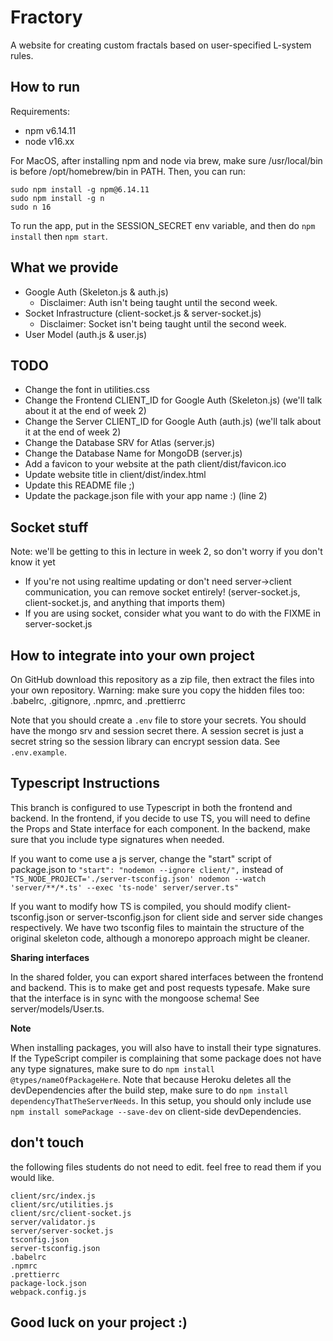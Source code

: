 # Fractory

A website for creating custom fractals based on user-specified L-system rules. 

## How to run

Requirements:
- npm v6.14.11
- node v16.xx

For MacOS, after installing npm and node via brew, make sure /usr/local/bin is before /opt/homebrew/bin in PATH. Then, you can run:
```
sudo npm install -g npm@6.14.11
sudo npm install -g n
sudo n 16
```

To run the app, put in the SESSION_SECRET env variable, and then do `npm install` then `npm start`.

## What we provide

- Google Auth (Skeleton.js & auth.js)
  - Disclaimer: Auth isn't being taught until the second week.
- Socket Infrastructure (client-socket.js & server-socket.js)
  - Disclaimer: Socket isn't being taught until the second week.
- User Model (auth.js & user.js)

## TODO

- Change the font in utilities.css
- Change the Frontend CLIENT_ID for Google Auth (Skeleton.js) (we'll talk about it at the end of week 2)
- Change the Server CLIENT_ID for Google Auth (auth.js) (we'll talk about it at the end of week 2)
- Change the Database SRV for Atlas (server.js)
- Change the Database Name for MongoDB (server.js)
- Add a favicon to your website at the path client/dist/favicon.ico
- Update website title in client/dist/index.html
- Update this README file ;)
- Update the package.json file with your app name :) (line 2)

## Socket stuff
Note: we'll be getting to this in lecture in week 2, so don't worry if you don't know it yet

- If you're not using realtime updating or don't need server->client communication, you can remove socket entirely! (server-socket.js, client-socket.js, and anything that imports them)
- If you are using socket, consider what you want to do with the FIXME in server-socket.js


## How to integrate into your own project

On GitHub download this repository as a zip file, then extract the files into your own repository.
Warning: make sure you copy the hidden files too: .babelrc, .gitignore, .npmrc, and .prettierrc

Note that you should create a `.env` file to store your secrets. You should have the mongo srv and session secret there. A session secret is just a secret string so the session library can encrypt session data. See `.env.example`.

## Typescript Instructions
This branch is configured to use Typescript in both the frontend and backend.
In the frontend, if you decide to use TS, you will need to define the Props and State interface for each component. 
In the backend, make sure that you include type signatures when needed.

If you want to come use a js server, change the "start" script of package.json to ` "start": "nodemon --ignore client/", ` instead of 
`"TS_NODE_PROJECT='./server-tsconfig.json' nodemon --watch 'server/**/*.ts' --exec 'ts-node' server/server.ts"`

If you want to modify how TS is compiled, you should modify client-tsconfig.json or server-tsconfig.json for client side and server side changes respectively. We have two tsconfig files to maintain the structure of the original skeleton code, although a monorepo approach might be cleaner.


**Sharing interfaces**

In the shared folder, you can export shared interfaces between the frontend and backend. This is to make get and post requests typesafe. Make sure that the interface is in sync with the mongoose schema! See server/models/User.ts. 


**Note**


When installing packages, you will also have to install their type signatures. If the TypeScript compiler
is complaining that some package does not have any type signatures, make sure to do `npm install @types/nameOfPackageHere`. Note that because Heroku deletes all the devDependencies after the build step, make sure to do `npm install dependencyThatTheServerNeeds`. In this setup, you should only include use `npm install somePackage --save-dev` on client-side devDependencies. 

## don't touch

the following files students do not need to edit. feel free to read them if you would like.

```
client/src/index.js
client/src/utilities.js
client/src/client-socket.js
server/validator.js
server/server-socket.js
tsconfig.json
server-tsconfig.json
.babelrc
.npmrc
.prettierrc
package-lock.json
webpack.config.js
```

## Good luck on your project :)
